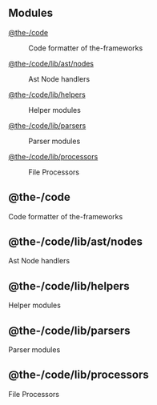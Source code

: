 <!--- Code generated by @the-/script-doc. DO NOT EDIT. -->

## Modules

<dl>
<dt><a href="#module_@the-/code">@the-/code</a></dt>
<dd><p>Code formatter of the-frameworks</p>
</dd>
<dt><a href="#module_@the-/code/lib/ast/nodes">@the-/code/lib/ast/nodes</a></dt>
<dd><p>Ast Node handlers</p>
</dd>
<dt><a href="#module_@the-/code/lib/helpers">@the-/code/lib/helpers</a></dt>
<dd><p>Helper modules</p>
</dd>
<dt><a href="#module_@the-/code/lib/parsers">@the-/code/lib/parsers</a></dt>
<dd><p>Parser modules</p>
</dd>
<dt><a href="#module_@the-/code/lib/processors">@the-/code/lib/processors</a></dt>
<dd><p>File Processors</p>
</dd>
</dl>

<a name="module_@the-/code"></a>

## @the-/code
Code formatter of the-frameworks

<a name="module_@the-/code/lib/ast/nodes"></a>

## @the-/code/lib/ast/nodes
Ast Node handlers

<a name="module_@the-/code/lib/helpers"></a>

## @the-/code/lib/helpers
Helper modules

<a name="module_@the-/code/lib/parsers"></a>

## @the-/code/lib/parsers
Parser modules

<a name="module_@the-/code/lib/processors"></a>

## @the-/code/lib/processors
File Processors

